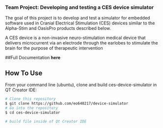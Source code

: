 ### Team Project: Developing and testing a CES device simulator

The goal of this project is to develop and test a simulator for embedded software used in Cranial 
Electrical Stimulation (CES) devices similar to the Alpha-Stim and OasisPro products described 
below.  
 
A CES device is a non-invasive neuro-stimulation medical device that delivers microcurrent via 
an electrode through the earlobes to stimulate the brain for the purpose of therapeutic 
intervention

##Full Documentation **here**

## How To Use 

From your command line (ubuntu), clone and build ces-device-simulator in QT Creator IDE:

```bash
# Clone this repository
$ git clone https://github.com/eo640217/device-simulator
# Go into the repository
$ cd ces-device-simulator

# build file inside of Qt Creator IDE
```
